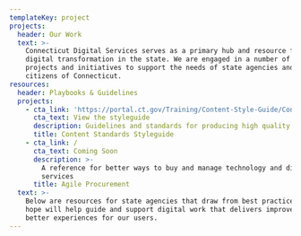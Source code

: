 ```yaml
---
templateKey: project
projects:
  header: Our Work
  text: >-
    Connecticut Digital Services serves as a primary hub and resource for
    digital transformation in the state. We are engaged in a number of digital
    projects and initiatives to support the needs of state agencies and the
    citizens of Connecticut. 
resources:
  header: Playbooks & Guidelines
  projects:
    - cta_link: 'https://portal.ct.gov/Training/Content-Style-Guide/Content-Style-guide'
      cta_text: View the styleguide
      description: Guidelines and standards for producing high quality content on CT.gov
      title: Content Standards Styleguide
    - cta_link: /
      cta_text: Coming Soon
      description: >-
        A reference for better ways to buy and manage technology and digital
        services
      title: Agile Procurement
  text: >-
    Below are resources for state agencies that draw from best practices that we
    hope will help guide and support digital work that delivers improvements and
    better experiences for our users.
---
```


